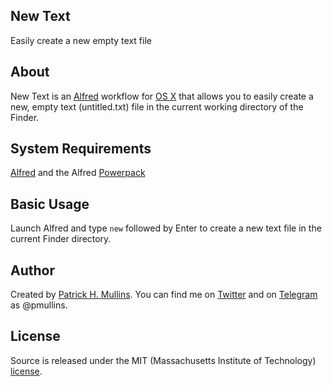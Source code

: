## New Text

Easily create a new empty text file

## About

New Text is an [Alfred](http://www.alfredapp.com/) workflow for [OS X](https://www.apple.com/osx/) that allows you to easily create a new, empty text (untitled.txt) file in the current working directory of the Finder. 

## System Requirements

[Alfred](http://www.alfredapp.com/) and the Alfred [Powerpack](http://www.alfredapp.com/powerpack/)

## Basic Usage

Launch Alfred and type `new` followed by Enter to create a new text file in the current Finder directory.

## Author
Created by [Patrick H. Mullins](http://www.pmullins.net/about). You can find me on  [Twitter](https://twitter.com/phmullins) and on [Telegram](https://telegram.org/) as @pmullins.

## License
Source is released under the MIT (Massachusetts Institute of Technology) [license](license.md).